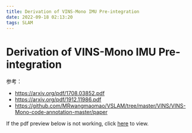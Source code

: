 ```yaml
---
title: Derivation of VINS-Mono IMU Pre-integration
date: 2022-09-18 02:13:20
tags: SLAM
---
```


# Derivation of VINS-Mono IMU Pre-integration

参考：
- https://arxiv.org/pdf/1708.03852.pdf
- https://arxiv.org/pdf/1912.11986.pdf
- https://github.com/MRwangmaomao/VSLAM/tree/master/VINS/VINS-Mono-code-annotation-master/paper

If the pdf preview below is not working, click [here](/img/vins-imu/VINS-Mono-IMU.pdf) to view.


<object data="/img/vins-imu/VINS-Mono-IMU.pdf" type="application/pdf" width="100%" height="700px">
</object>
